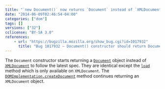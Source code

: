 ```yaml
---
title: "`new Document()` now returns `Document` instead of `XMLDocument`"
date: "2014-06-09T02:46:54-04:00"
categories: ["dom"]
tags: []
versions: ["32"]
cclicense: "BY-SA 3.0"
references:
    - url: "https://bugzilla.mozilla.org/show_bug.cgi?id=1017932"
      title: "Bug 1017932 – Document() constructor should return Document object (not XMLDocument)"
---
```

The `Document` constructor starts returning a [`Document`](https://developer.mozilla.org/docs/Web/API/Document) object instead of [`XMLDocument`](https://developer.mozilla.org/docs/Web/API/XMLDocument) to follow the latest spec. They are identical except the [`load`](https://developer.mozilla.org/docs/Web/API/XMLDocument.load) method which is only available on `XMLDocument`. The [`DOMImplementation.createDocument`](https://developer.mozilla.org/docs/Web/API/DOMImplementation.createDocument) method continues returning an `XMLDocument` object.
